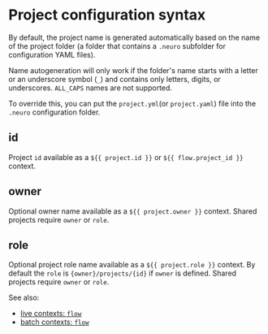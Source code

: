 # Project configuration syntax

By default, the project name is generated automatically based on the name of the project folder \(a folder that contains a `.neuro` subfolder for configuration YAML files\).

Name autogeneration will only work if the folder's name starts with a letter or an underscore symbol \(`_`\) and contains only letters, digits, or underscores. `ALL_CAPS` names are not supported.

To override this, you can put the `project.yml`\(or `project.yaml`\) file into the `.neuro` configuration folder.

## id

Project `id` available as a `${{ project.id }}` or `${{ flow.project_id }}` context.

## owner

Optional owner name available as a `${{ project.owner }}` context. Shared projects require `owner` or `role`.

## role

Optional project role name available as a `${{ project.role }}` context. By default the `role` is `{owner}/projects/{id}` if `owner` is defined. Shared projects require `owner` or `role`.

See also:

* [live contexts: `flow`](live-contexts.md#project-context)
* [batch contexts: `flow`](batch-contexts.md#project-context)

